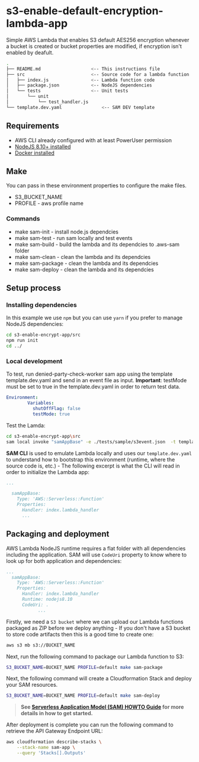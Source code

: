 # s3-enable-default-encryption-lambda-app
 Simple AWS Lambda that enables S3 default AES256 encryption whenever a bucket is created or bucket properties are modified, if encryption isn't enabled by deafult.

```bash
.
├── README.md                   <-- This instructions file
├── src                         <-- Source code for a lambda function
│   ├── index.js                <-- Lambda function code
│   ├── package.json            <-- NodeJS dependencies
│   └── tests                   <-- Unit tests
│       └── unit
│           └── test_handler.js
└── template.dev.yaml               <-- SAM DEV template
```

## Requirements

* AWS CLI already configured with at least PowerUser permission
* [NodeJS 8.10+ installed](https://nodejs.org/en/download/)
* [Docker installed](https://www.docker.com/community-edition)

## Make
You can pass in these environment properties to configure the make files.
  * S3_BUCKET_NAME
  * PROFILE - aws profile name
### Commands
  * make sam-init - install node.js dependcies
  * make sam-test - run sam locally and test events
  * make sam-build - build the lambda and its dependcies to .aws-sam folder
  * make sam-clean - clean the lambda and its dependcies
  * make sam-package - clean the lambda and its dependcies
  * make sam-deploy - clean the lambda and its dependcies

## Setup process

### Installing dependencies

In this example we use `npm` but you can use `yarn` if you prefer to manage NodeJS dependencies:

```bash
cd s3-enable-encrypt-app/src
npm run init
cd ../
```

### Local development

To test, run denied-party-check-worker sam app using the template template.dev.yaml and send in an event file as input.
**Important**:  testMode must be set to true in the template.dev.yaml in order to return test data.

```yaml
Environment:
        Variables:
          shutOffFlag: false
          testMode: true
```          

Test the Lamda:

```bash
cd s3-enable-encrypt-app\src
sam local invoke "samAppBase" -e ./tests/sample/s3event.json  -t template.yaml
```

**SAM CLI** is used to emulate Lambda locally and uses our `template.dev.yaml` to understand how to bootstrap this environment (runtime, where the source code is, etc.) - The following excerpt is what the CLI will read in order to initialize the Lambda app:

```yaml
...

  samAppBase:
    Type: 'AWS::Serverless::Function'
    Properties:
      Handler: index.lambda_handler
      ...
```

## Packaging and deployment

AWS Lambda NodeJS runtime requires a flat folder with all dependencies including the application. SAM will use `CodeUri` property to know where to look up for both application and dependencies:

```yaml
...
  samAppBase:
    Type: 'AWS::Serverless::Function'
    Properties:
      Handler: index.lambda_handler
      Runtime: nodejs8.10
      CodeUri: .
            ...
```

Firstly, we need a `S3 bucket` where we can upload our Lambda functions packaged as ZIP before we deploy anything - If you don't have a S3 bucket to store code artifacts then this is a good time to create one:

```bash
aws s3 mb s3://BUCKET_NAME
```

Next, run the following command to package our Lambda function to S3:

```bash
S3_BUCKET_NAME=BUCKET_NAME PROFILE=default make sam-package
```

Next, the following command will create a Cloudformation Stack and deploy your SAM resources.

```bash
S3_BUCKET_NAME=BUCKET_NAME PROFILE=default make sam-deploy
```

> **See [Serverless Application Model (SAM) HOWTO Guide](https://github.com/awslabs/serverless-application-model/blob/master/HOWTO.md) for more details in how to get started.**

After deployment is complete you can run the following command to retrieve the API Gateway Endpoint URL:

```bash
aws cloudformation describe-stacks \
    --stack-name sam-app \
    --query 'Stacks[].Outputs'
``` 
